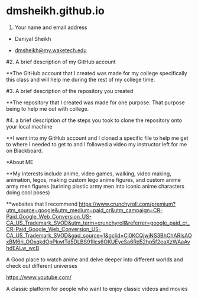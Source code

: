 # dmsheikh.github.io

1. Your name and email address

* Daniyal Sheikh

* dmsheikh@my.waketech.edu

#2. A brief description of my GitHub account 

**The GitHub account that I created was made for my college specifically this class and will help me during the rest of my college time.

#3. A brief description of the repository you created 

**The repository that I created was made for one purpose. That purpose being to help me out with college.

#4. a brief description of the steps you took to clone the repository onto your local machine 

**I went into my GitHub account and I cloned a specific file to help me get to where I needed to get to and I followed a video my instructor left for me on Blackboard. 

*About ME

**My interests include anime, video games, walking, video making, animation, legos, making custom lego anime figures, and custom anime army men figures (turining plastic army men into iconic anime characters doing cool poses)

**websites that I recommend 
https://www.crunchyroll.com/premium?utm_source=google&utm_medium=paid_cr&utm_campaign=CR-Paid_Google_Web_Conversion_US-CA_US_Trademark_SVOD&utm_term=crunchyroll&referrer=google_paid_cr_CR-Paid_Google_Web_Conversion_US-CA_US_Trademark_SVOD&gad_source=1&gclid=Cj0KCQjwjNS3BhChARIsAOxBM6ri_OOxqkdOpPkwtTd5DLBS91llcs6OKUEyeSa6Rd52hp5f2eaXzWAaAvhdEALw_wcB

A Good place to watch anime and delve deeper into different worlds and check out different universes 

https://www.youtube.com/

A classic platform for people who want to enjoy classic videos and movies 
